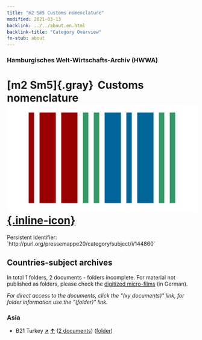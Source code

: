```yaml
---
title: "m2 Sm5 Customs nomenclature"
modified: 2021-03-13
backlink: ../../about.en.html
backlink-title: "Category Overview"
fn-stub: about
---
```


### Hamburgisches Welt-Wirtschafts-Archiv (HWWA)

# [m2 Sm5]{.gray}&#8201; Customs nomenclature &#160; [![Wikidata](/images/Wikidata-logo.svg "Wikidata"){.inline-icon}](http://www.wikidata.org/entity/Q104700314)

<div class="hint">Persistent Identifier: `http://purl.org/pressemappe20/category/subject/i/144860`</div>







## Countries-subject archives





In total 1 folders, 2 documents - folders incomplete.
For material not published as folders, please check the [digitized micro-films](/film/h1_sh.de.html) (in German).

_For direct access to the documents, click the "(xy documents)" link, for folder information use the "(folder)" link._



### Asia

- B21 Turkey [**&nearr;**](../../../geo/i/141111/about.en.html "Turkey (all folders)") [**&uarr;**](../../../geo/about.en.html#B21 "Country category system") (<a href="https://pm20.zbw.eu/iiifview/folder/sh/141111,144860" title="about: Turkey : Customs nomenclature" target="_blank">2 documents</a>) ([folder](../../../../folder/sh/1411xx/141111/1448xx/144860/about.en.html))








